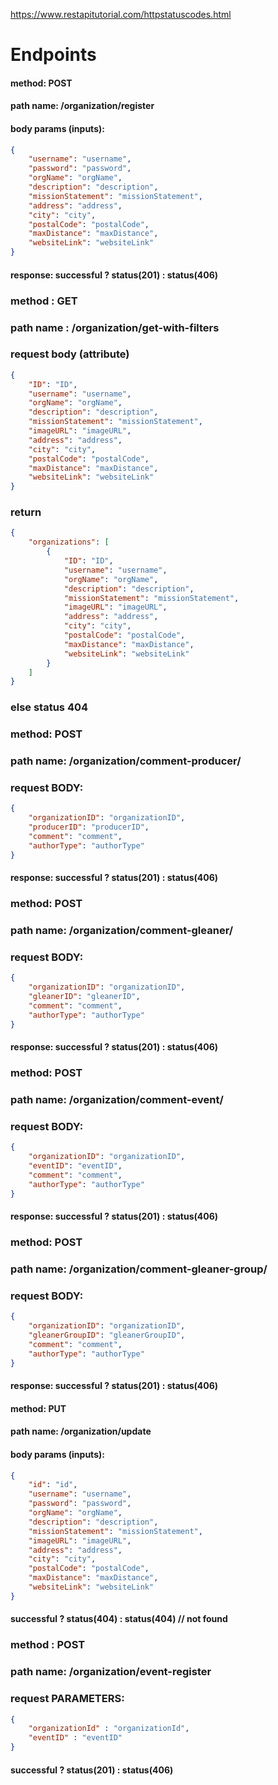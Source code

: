 https://www.restapitutorial.com/httpstatuscodes.html
# Endpoints


#### method: POST
#### path name: /organization/register
#### body params (inputs): 
```JSON
{
    "username": "username",
    "password": "password",
    "orgName": "orgName",
    "description": "description",
    "missionStatement": "missionStatement",
    "address": "address",
    "city": "city",
    "postalCode": "postalCode",
    "maxDistance": "maxDistance",
    "websiteLink": "websiteLink"
}
```
#### response: successful ? status(201) : status(406)


### method : GET 
### path name : /organization/get-with-filters
### request body (attribute)
```JSON
{
    "ID": "ID",
    "username": "username",
    "orgName": "orgName",
    "description": "description",
    "missionStatement": "missionStatement",
    "imageURL": "imageURL",
    "address": "address",
    "city": "city",
    "postalCode": "postalCode",
    "maxDistance": "maxDistance",
    "websiteLink": "websiteLink"
}
```
### return 
```JSON
{
    "organizations": [
        {
            "ID": "ID",
            "username": "username",
            "orgName": "orgName",
            "description": "description",
            "missionStatement": "missionStatement",
            "imageURL": "imageURL",
            "address": "address",
            "city": "city",
            "postalCode": "postalCode",
            "maxDistance": "maxDistance",
            "websiteLink": "websiteLink"
        }
    ]
}
```
### else status 404


### method: POST
### path name: /organization/comment-producer/
### request BODY:
```JSON
{
    "organizationID": "organizationID",
    "producerID": "producerID",
    "comment": "comment",
    "authorType": "authorType"
}
```
#### response: successful ? status(201) : status(406)


### method: POST
### path name: /organization/comment-gleaner/
### request BODY:
```JSON
{
    "organizationID": "organizationID",
    "gleanerID": "gleanerID",
    "comment": "comment",
    "authorType": "authorType"
}
```
#### response: successful ? status(201) : status(406)


### method: POST
### path name: /organization/comment-event/
### request BODY:
```JSON
{
    "organizationID": "organizationID",
    "eventID": "eventID",
    "comment": "comment",
    "authorType": "authorType"
}
```
#### response: successful ? status(201) : status(406)


### method: POST
### path name: /organization/comment-gleaner-group/
### request BODY:
```JSON
{
    "organizationID": "organizationID",
    "gleanerGroupID": "gleanerGroupID",
    "comment": "comment",
    "authorType": "authorType"
}
```
#### response: successful ? status(201) : status(406)


#### method: PUT
#### path name: /organization/update
#### body params (inputs): 
```JSON
{
    "id": "id",
    "username": "username",
    "password": "password",
    "orgName": "orgName",
    "description": "description",
    "missionStatement": "missionStatement",
    "imageURL": "imageURL",
    "address": "address",
    "city": "city",
    "postalCode": "postalCode",
    "maxDistance": "maxDistance",
    "websiteLink": "websiteLink"
}
```
#### successful ? status(404) : status(404) // not found


### method : POST
### path name: /organization/event-register
### request PARAMETERS:
```JSON
{
    "organizationId" : "organizationId",
    "eventID" : "eventID"
}
```
#### successful ? status(201) : status(406)
